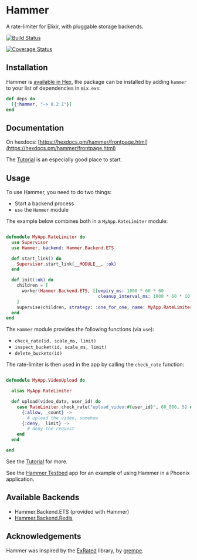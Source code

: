 # Hammer

A rate-limiter for Elixir, with pluggable storage backends.


[![Build Status](https://travis-ci.org/ExHammer/hammer.svg?branch=master)](https://travis-ci.org/ExHammer/hammer)

[![Coverage Status](https://coveralls.io/repos/github/ExHammer/hammer/badge.svg?branch=master)](https://coveralls.io/github/ExHammer/hammer?branch=master)

## Installation

Hammer is [available in Hex](https://hex.pm/packages/hammer), the package can be installed
by adding `hammer` to your list of dependencies in `mix.exs`:

```elixir
def deps do
  [{:hammer, "~> 0.2.1"}]
end
```


## Documentation

On hexdocs: [https://hexdocs.pm/hammer/frontpage.html](https://hexdocs.pm/hammer/frontpage.html)

The [Tutorial](https://hexdocs.pm/hammer/tutorial.html) is an especially good place to start.

## Usage

To use Hammer, you need to do two things:

- Start a backend process
- `use` the `Hammer` module

The example below combines both in a `MyApp.RateLimiter` module:

```elixir

defmodule MyApp.RateLimiter do
  use Supervisor
  use Hammer, backend: Hammer.Backend.ETS

  def start_link() do
    Supervisor.start_link(__MODULE__, :ok)
  end

  def init(:ok) do
    children = [
      worker(Hammer.Backend.ETS, [[expiry_ms: 1000 * 60 * 60
                                   cleanup_interval_ms: 1000 * 60 * 10]]),
    ]
    supervise(children, strategy: :one_for_one, name: MyApp.RateLimiter)
  end
end
```

The `Hammer` module provides the following functions (via `use`):

- `check_rate(id, scale_ms, limit)`
- `inspect_bucket(id, scale_ms, limit)`
- `delete_buckets(id)`

The rate-limiter is then used in the app by calling the `check_rate` function:


```elixir

defmodule MyApp.VideoUpload do

  alias MyApp.RateLimiter

  def upload(video_data, user_id) do
    case RateLimiter.check_rate("upload_video:#{user_id}", 60_000, 5) do
      {:allow, _count} ->
        # upload the video, somehow
      {:deny, _limit} ->
        # deny the request
    end
  end

end

```

See the [Tutorial](doc_src/Tutorial.md) for more.

See the [Hammer Testbed](https://github.com/ExHammer/hammer-testbed) app for an example of
using Hammer in a Phoenix application.


## Available Backends

- Hammer.Backend.ETS (provided with Hammer)
- [Hammer.Backend.Redis](https://github.com/ExHammer/hammer-backend-redis)


## Acknowledgements

Hammer was inspired by the [ExRated](https://github.com/grempe/ex_rated) library, by [grempe](https://github.com/grempe).

